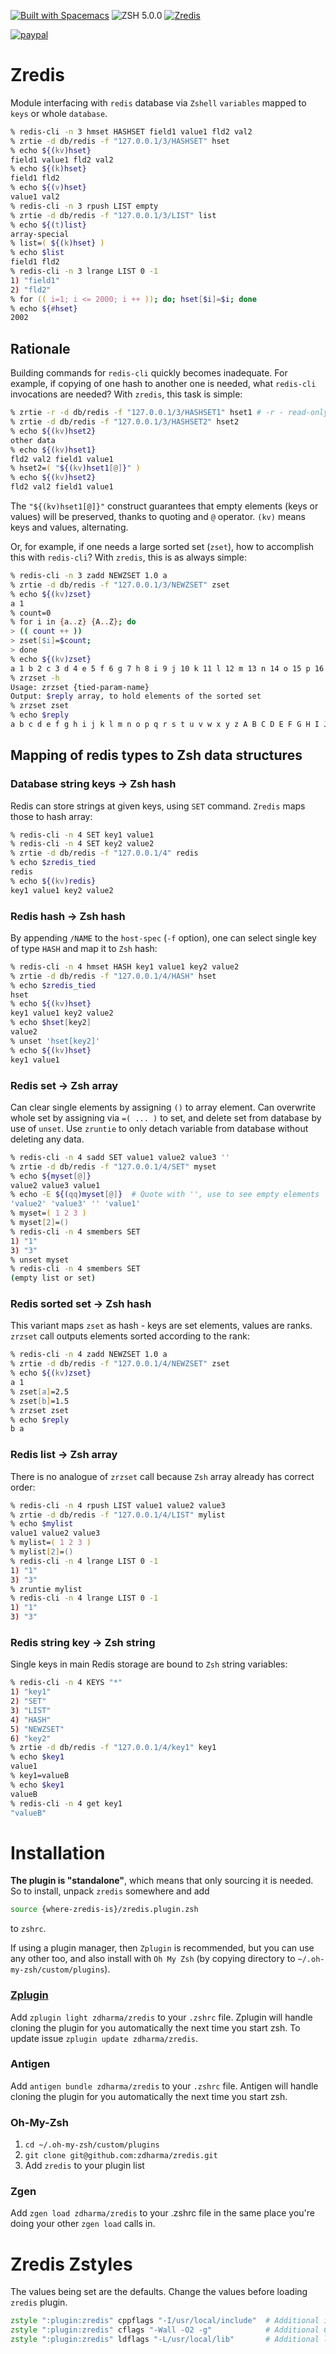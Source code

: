 [![Built with Spacemacs](https://cdn.rawgit.com/syl20bnr/spacemacs/442d025779da2f62fc86c2082703697714db6514/assets/spacemacs-badge.svg)](http://spacemacs.org)
![ZSH 5.0.0](https://img.shields.io/badge/zsh-v5.0.0-orange.svg?style=flat-square)
[![Zredis](http://img.shields.io/zredis/0.91.png)](https://github.com/zdharma/zredis/releases)

[![paypal](https://www.paypalobjects.com/en_US/i/btn/btn_donateCC_LG.gif)](https://www.paypal.com/cgi-bin/webscr?cmd=_s-xclick&hosted_button_id=D6XDCHDSBDSDG)

# Zredis

Module interfacing with `redis` database via `Zshell` `variables` mapped to `keys` or whole `database`.

```zsh
% redis-cli -n 3 hmset HASHSET field1 value1 fld2 val2
% zrtie -d db/redis -f "127.0.0.1/3/HASHSET" hset
% echo ${(kv)hset}
field1 value1 fld2 val2
% echo ${(k)hset}
field1 fld2
% echo ${(v)hset}
value1 val2
% redis-cli -n 3 rpush LIST empty
% zrtie -d db/redis -f "127.0.0.1/3/LIST" list
% echo ${(t)list}
array-special
% list=( ${(k)hset} )
% echo $list
field1 fld2
% redis-cli -n 3 lrange LIST 0 -1
1) "field1"
2) "fld2"
% for (( i=1; i <= 2000; i ++ )); do; hset[$i]=$i; done
% echo ${#hset}
2002
```
## Rationale

Building commands for `redis-cli` quickly becomes inadequate. For example, if copying
of one hash to another one is needed, what `redis-cli` invocations are needed? With
`zredis`, this task is simple:

```zsh
% zrtie -r -d db/redis -f "127.0.0.1/3/HASHSET1" hset1 # -r - read-only
% zrtie -d db/redis -f "127.0.0.1/3/HASHSET2" hset2
% echo ${(kv)hset2}
other data
% echo ${(kv)hset1}
fld2 val2 field1 value1
% hset2=( "${(kv)hset1[@]}" )
% echo ${(kv)hset2}
fld2 val2 field1 value1
```

The `"${(kv)hset1[@]}"` construct guarantees that empty elements (keys or values) will
be preserved, thanks to quoting and `@` operator. `(kv)` means keys and values, alternating.
 
Or, for example, if one needs a large sorted set (`zset`), how to accomplish this with
`redis-cli`? With `zredis`, this is as always simple:

```zsh
% redis-cli -n 3 zadd NEWZSET 1.0 a
% zrtie -d db/redis -f "127.0.0.1/3/NEWZSET" zset
% echo ${(kv)zset}
a 1
% count=0
% for i in {a..z} {A..Z}; do
> (( count ++ ))
> zset[$i]=$count;
> done
% echo ${(kv)zset}
a 1 b 2 c 3 d 4 e 5 f 6 g 7 h 8 i 9 j 10 k 11 l 12 m 13 n 14 o 15 p 16 q 17 r 18 s 19 t 20 u 21 v 22 w 23 x 24 y 25 z 26 A 27 B 28 C 29 D 30 E 31 F 32 G 33 H 34 I 35 J 36 K 37 L 38 M 39 N 40 O 41 P 42 Q 43 R 44 S 45 T 46 U 47 V 48 W 49 X 50 Y 51 Z 52
% zrzset -h
Usage: zrzset {tied-param-name}
Output: $reply array, to hold elements of the sorted set
% zrzset zset
% echo $reply
a b c d e f g h i j k l m n o p q r s t u v w x y z A B C D E F G H I J K L M N O P Q R S T U V W X Y Z
```

## Mapping of redis types to Zsh data structures
### Database string keys -> Zsh hash

Redis can store strings at given keys, using `SET` command. `Zredis` maps those to hash array:

```zsh
% redis-cli -n 4 SET key1 value1
% redis-cli -n 4 SET key2 value2
% zrtie -d db/redis -f "127.0.0.1/4" redis
% echo $zredis_tied
redis
% echo ${(kv)redis}
key1 value1 key2 value2
```

### Redis hash -> Zsh hash

By appending `/NAME` to the `host-spec` (`-f` option), one can select single
key of type `HASH` and map it to `Zsh` hash:

```zsh
% redis-cli -n 4 hmset HASH key1 value1 key2 value2
% zrtie -d db/redis -f "127.0.0.1/4/HASH" hset
% echo $zredis_tied
hset
% echo ${(kv)hset}
key1 value1 key2 value2
% echo $hset[key2]
value2
% unset 'hset[key2]'
% echo ${(kv)hset}
key1 value1
```

### Redis set -> Zsh array

Can clear single elements by assigning `()` to array element. Can overwrite
whole set by assigning via `=( ... )` to set, and delete set from database
by use of `unset`. Use `zruntie` to only detach variable from database without
deleting any data.

```zsh
% redis-cli -n 4 sadd SET value1 value2 value3 ''
% zrtie -d db/redis -f "127.0.0.1/4/SET" myset
% echo ${myset[@]}
value2 value3 value1
% echo -E ${(qq)myset[@]}  # Quote with '', use to see empty elements
'value2' 'value3' '' 'value1'
% myset=( 1 2 3 )
% myset[2]=()
% redis-cli -n 4 smembers SET
1) "1"
3) "3"
% unset myset
% redis-cli -n 4 smembers SET
(empty list or set)
```

### Redis sorted set -> Zsh hash

This variant maps `zset` as hash - keys are set elements, values are ranks.
`zrzset` call outputs elements sorted according to the rank:

```zsh
% redis-cli -n 4 zadd NEWZSET 1.0 a
% zrtie -d db/redis -f "127.0.0.1/4/NEWZSET" zset
% echo ${(kv)zset}
a 1
% zset[a]=2.5
% zset[b]=1.5
% zrzset zset
% echo $reply
b a
```

### Redis list -> Zsh array

There is no analogue of `zrzset` call because `Zsh` array already has correct order:

```zsh
% redis-cli -n 4 rpush LIST value1 value2 value3
% zrtie -d db/redis -f "127.0.0.1/4/LIST" mylist
% echo $mylist
value1 value2 value3
% mylist=( 1 2 3 )
% mylist[2]=()
% redis-cli -n 4 lrange LIST 0 -1
1) "1"
3) "3"
% zruntie mylist
% redis-cli -n 4 lrange LIST 0 -1
1) "1"
3) "3"
```

### Redis string key -> Zsh string

Single keys in main Redis storage are bound to `Zsh` string variables:

```zsh
% redis-cli -n 4 KEYS "*"
1) "key1"
2) "SET"
3) "LIST"
4) "HASH"
5) "NEWZSET"
6) "key2"
% zrtie -d db/redis -f "127.0.0.1/4/key1" key1
% echo $key1
value1
% key1=valueB
% echo $key1
valueB
% redis-cli -n 4 get key1
"valueB"
```

# Installation

**The plugin is "standalone"**, which means that only sourcing it is needed. So to
install, unpack `zredis` somewhere and add

```zsh
source {where-zredis-is}/zredis.plugin.zsh
```

to `zshrc`.

If using a plugin manager, then `Zplugin` is recommended, but you can use any
other too, and also install with `Oh My Zsh` (by copying directory to
`~/.oh-my-zsh/custom/plugins`).

### [Zplugin](https://github.com/zdharma/zplugin)

Add `zplugin light zdharma/zredis` to your `.zshrc` file. Zplugin will handle
cloning the plugin for you automatically the next time you start zsh. To update
issue `zplugin update zdharma/zredis`.

### Antigen

Add `antigen bundle zdharma/zredis` to your `.zshrc` file. Antigen will handle
cloning the plugin for you automatically the next time you start zsh.

### Oh-My-Zsh

1. `cd ~/.oh-my-zsh/custom/plugins`
2. `git clone git@github.com:zdharma/zredis.git`
3. Add `zredis` to your plugin list

### Zgen

Add `zgen load zdharma/zredis` to your .zshrc file in the same place you're doing
your other `zgen load` calls in.

# Zredis Zstyles

The values being set are the defaults. Change the values before loading `zredis` plugin.

```zsh
zstyle ":plugin:zredis" cppflags "-I/usr/local/include"  # Additional include directory
zstyle ":plugin:zredis" cflags "-Wall -O2 -g"            # Additional CFLAGS
zstyle ":plugin:zredis" ldflags "-L/usr/local/lib"       # Additional library directory
```
